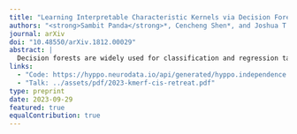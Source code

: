 ```yaml
---
title: "Learning Interpretable Characteristic Kernels via Decision Forests"
authors: "<strong>Sambit Panda</strong>*, Cencheng Shen*, and Joshua T. Vogelstein"
journal: arXiv
doi: "10.48550/arXiv.1812.00029"
abstract: |
  Decision forests are widely used for classification and regression tasks. A lesser known property of tree-based methods is that one can construct a proximity matrix from the tree(s), and these proximity matrices are induced kernels. While there has been extensive research on the applications and properties of kernels, there is relatively little research on kernels induced by decision forests. We construct Kernel Mean Embedding Random Forests (KMERF), which induce kernels from random trees and/or forests using leaf-node proximity. We introduce the notion of an asymptotically characteristic kernel, and prove that KMERF kernels are asymptotically characteristic for both discrete and continuous data. Because KMERF is data-adaptive, we suspected it would outperform kernels selected a priori on finite sample data. We illustrate that KMERF nearly dominates current state-of-the-art kernel-based tests across a diverse range of high-dimensional two-sample and independence testing settings. Furthermore, our forest-based approach is interpretable, and provides feature importance metrics that readily distinguish important dimensions, unlike other high-dimensional non-parametric testing procedures. Hence, this work demonstrates the decision forest-based kernel can be more powerful and more interpretable than existing methods, flying in the face of conventional wisdom of the trade-off between the two.
links:
  - "Code: https://hyppo.neurodata.io/api/generated/hyppo.independence.kmerf#hyppo.independence.KMERF"
  - "Talk: ../assets/pdf/2023-kmerf-cis-retreat.pdf"
type: preprint
date: 2023-09-29
featured: true
equalContribution: true
---
```

